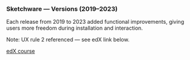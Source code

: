 <html lang="en">
<head>
<meta charset="utf-8"/>
<meta name="viewport" content="width=device-width,initial-scale=1"/>

</head>
<body>
  <div class="box">
    <h3>Sketchware — Versions (2019–2023)</h3>
    <p class="meta">Each release from 2019 to 2023 added functional improvements, giving users more freedom during installation and interaction.</p>
    <p><span class="ver">Note:</span> UX rule 2 referenced — see edX link below.</p>
    <p><a href="https://profile.edx.org/u/Albreem" aria-label="edX link">edX course</a></p>
  </div>
</body>
</html>

